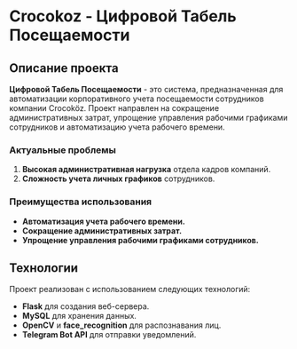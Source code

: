 # Crocokoz - Цифровой Табель Посещаемости 


## Описание проекта
**Цифровой Табель Посещаемости** - это система, предназначенная для автоматизации корпоративного учета посещаемости сотрудников компании Crocoköz. Проект направлен на сокращение административных затрат, упрощение управления рабочими графиками сотрудников и автоматизацию учета рабочего времени.

### Актуальные проблемы
1. **Высокая административная нагрузка** отдела кадров компаний.
2. **Сложность учета личных графиков** сотрудников.

### Преимущества использования
- **Автоматизация учета рабочего времени.**
- **Сокращение административных затрат.**
- **Упрощение управления рабочими графиками сотрудников.**

## Технологии
Проект реализован с использованием следующих технологий:
- **Flask** для создания веб-сервера.
- **MySQL** для хранения данных.
- **OpenCV** и **face_recognition** для распознавания лиц.
- **Telegram Bot API** для отправки уведомлений.
